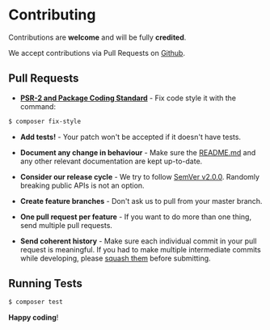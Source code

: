 # Contributing

Contributions are **welcome** and will be fully **credited**.

We accept contributions via Pull Requests on [Github](https://github.com/YourAppRocks/eloquent-uuid/pulls).


## Pull Requests

- **[PSR-2 and Package Coding Standard](.php_cs.dist)** -  Fix code style it with the command:
 ``` bash
$ composer fix-style
```
- **Add tests!** - Your patch won't be accepted if it doesn't have tests.

- **Document any change in behaviour** - Make sure the [README.md](LICENSE.md) and any other relevant documentation are kept up-to-date.

- **Consider our release cycle** - We try to follow [SemVer v2.0.0](http://semver.org/). Randomly breaking public APIs is not an option.

- **Create feature branches** - Don't ask us to pull from your master branch.

- **One pull request per feature** - If you want to do more than one thing, send multiple pull requests.

- **Send coherent history** - Make sure each individual commit in your pull request is meaningful. If you had to make multiple intermediate commits while developing, please [squash them](http://www.git-scm.com/book/en/v2/Git-Tools-Rewriting-History#Changing-Multiple-Commit-Messages) before submitting.


## Running Tests

``` bash
$ composer test
```


**Happy coding**!
